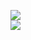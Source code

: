 [![](https://img.shields.io/badge/Made%20With-Github%20Spray-lightgrey.svg?style=for-the-badge&logo=github)](https://github.com/Annihil/github-spray#1055)  
[![](https://i.imgur.com/2DrTn0Z.gif)](https://github.com/Annihil/github-spray)